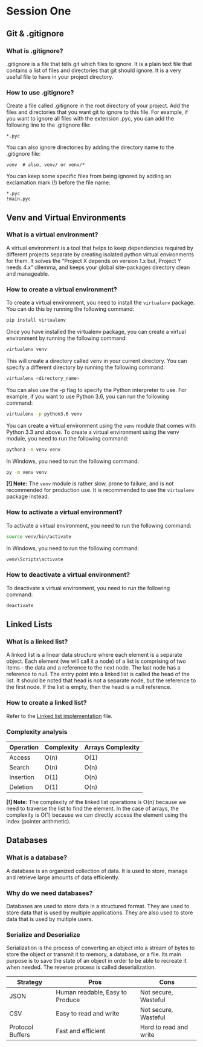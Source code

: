 # Session One

## Git & .gitignore

### What is .gitignore?

.gitignore is a file that tells git which files to ignore. It is a plain text file that contains a list of files and directories that git should ignore. It is a very useful file to have in your project directory.

### How to use .gitignore?

Create a file called .gitignore in the root directory of your project. Add the files and directories that you want git to ignore to this file. For example, if you want to ignore all files with the extension .pyc, you can add the following line to the .gitignore file:

```.gitignore
*.pyc
```

You can also ignore directories by adding the directory name to the .gitignore file:

```.gitignore
venv  # also, venv/ or venv/*
```

You can keep some specific files from being ignored by adding an exclamation mark (!) before the file name:

```.gitignore
*.pyc
!main.pyc
```

## Venv and Virtual Environments

### What is a virtual environment?

A virtual environment is a tool that helps to keep dependencies required by different projects separate by creating isolated python virtual environments for them. It solves the “Project X depends on version 1.x but, Project Y needs 4.x” dilemma, and keeps your global site-packages directory clean and manageable.

### How to create a virtual environment?

To create a virtual environment, you need to install the `virtualenv` package. You can do this by running the following command:

```bash
pip install virtualenv
```

Once you have installed the virtualenv package, you can create a virtual environment by running the following command:

```bash
virtualenv venv
```

This will create a directory called venv in your current directory. You can specify a different directory by running the following command:

```bash
virtualenv <directory_name>
```

You can also use the -p flag to specify the Python interpreter to use. For example, if you want to use Python 3.6, you can run the following command:

```bash
virtualenv -p python3.6 venv
```

You can create a virtual environment using the `venv` module that comes with Python 3.3 and above. To create a virtual environment using the venv module, you need to run the following command:

```bash
python3 -m venv venv
```

In Windows, you need to run the following command:

```bash
py -m venv venv
```

**\[!] Note:** The `venv` module is rather slow, prone to failure, and is not recommended for production use. It is recommended to use the `virtualenv` package instead.

### How to activate a virtual environment?

To activate a virtual environment, you need to run the following command:

```bash
source venv/bin/activate
```

In Windows, you need to run the following command:

```bash
venv\Scripts\activate
```

### How to deactivate a virtual environment?

To deactivate a virtual environment, you need to run the following command:

```bash
deactivate
```

## Linked Lists

### What is a linked list?

A linked list is a linear data structure where each element is a separate object. Each element (we will call it a node) of a list is comprising of two items - the data and a reference to the next node. The last node has a reference to null. The entry point into a linked list is called the head of the list. It should be noted that head is not a separate node, but the reference to the first node. If the list is empty, then the head is a null reference.

### How to create a linked list?

Refer to the [Linked list implementation](linked_list.py) file.

### Complexity analysis

| Operation | Complexity | Arrays Complexity |
| --------- | ---------- | ----------------- |
| Access    | O(n)       | O(1)              |
| Search    | O(n)       | O(n)              |
| Insertion | O(1)       | O(n)              |
| Deletion  | O(1)       | O(n)              |

**\[!] Note:** The complexity of the linked list operations is O(n) because we need to traverse the list to find the element. In the case of arrays, the complexity is O(1) because we can directly access the element using the index (pointer arithmetic).

## Databases

### What is a database?

A database is an organized collection of data. It is used to store, manage and retrieve large amounts of data efficiently.

### Why do we need databases?

Databases are used to store data in a structured format. They are used to store data that is used by multiple applications. They are also used to store data that is used by multiple users.

### Serialize and Deserialize

Serialization is the process of converting an object into a stream of bytes to store the object or transmit it to memory, a database, or a file. Its main purpose is to save the state of an object in order to be able to recreate it when needed. The reverse process is called deserialization.

Strategy | Pros | Cons
---------|------|-----
JSON | Human readable, Easy to Produce | Not secure, Wasteful
CSV | Easy to read and write | Not secure, Wasteful
Protocol Buffers | Fast and efficient | Hard to read and write
